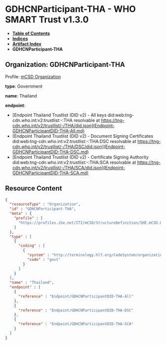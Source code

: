 # GDHCNParticipant-THA - WHO SMART Trust v1.3.0

* [**Table of Contents**](toc.md)
* [**Indices**](indices.md)
* [**Artifact Index**](artifacts.md)
* **GDHCNParticipant-THA**

## Organization: GDHCNParticipant-THA

Profile: [mCSD Organization](https://profiles.ihe.net/ITI/mCSD/4.0.0/StructureDefinition-IHE.mCSD.Organization.html)

**type**: Government

**name**: Thailand

**endpoint**: 

* [Endpoint Thailand Trustlist (DID v2) - All keys did:web:tng-cdn.who.int:v2:trustlist:-:THA resolvable at https://tng-cdn.who.int/v2/trustlist/-/THA/did.json](Endpoint-GDHCNParticipantDID-THA-All.md)
* [Endpoint Thailand Trustlist (DID v2) - Document Signing Certificates did:web:tng-cdn.who.int:v2:trustlist:-:THA:DSC resolvable at https://tng-cdn.who.int/v2/trustlist/-/THA/DSC/did.json](Endpoint-GDHCNParticipantDID-THA-DSC.md)
* [Endpoint Thailand Trustlist (DID v2) - Certificate Signing Authority did:web:tng-cdn.who.int:v2:trustlist:-:THA:SCA resolvable at https://tng-cdn.who.int/v2/trustlist/-/THA/SCA/did.json](Endpoint-GDHCNParticipantDID-THA-SCA.md)



## Resource Content

```json
{
  "resourceType" : "Organization",
  "id" : "GDHCNParticipant-THA",
  "meta" : {
    "profile" : [
      "https://profiles.ihe.net/ITI/mCSD/StructureDefinition/IHE.mCSD.Organization"
    ]
  },
  "type" : [
    {
      "coding" : [
        {
          "system" : "http://terminology.hl7.org/CodeSystem/organization-type",
          "code" : "govt"
        }
      ]
    }
  ],
  "name" : "Thailand",
  "endpoint" : [
    {
      "reference" : "Endpoint/GDHCNParticipantDID-THA-All"
    },
    {
      "reference" : "Endpoint/GDHCNParticipantDID-THA-DSC"
    },
    {
      "reference" : "Endpoint/GDHCNParticipantDID-THA-SCA"
    }
  ]
}

```
